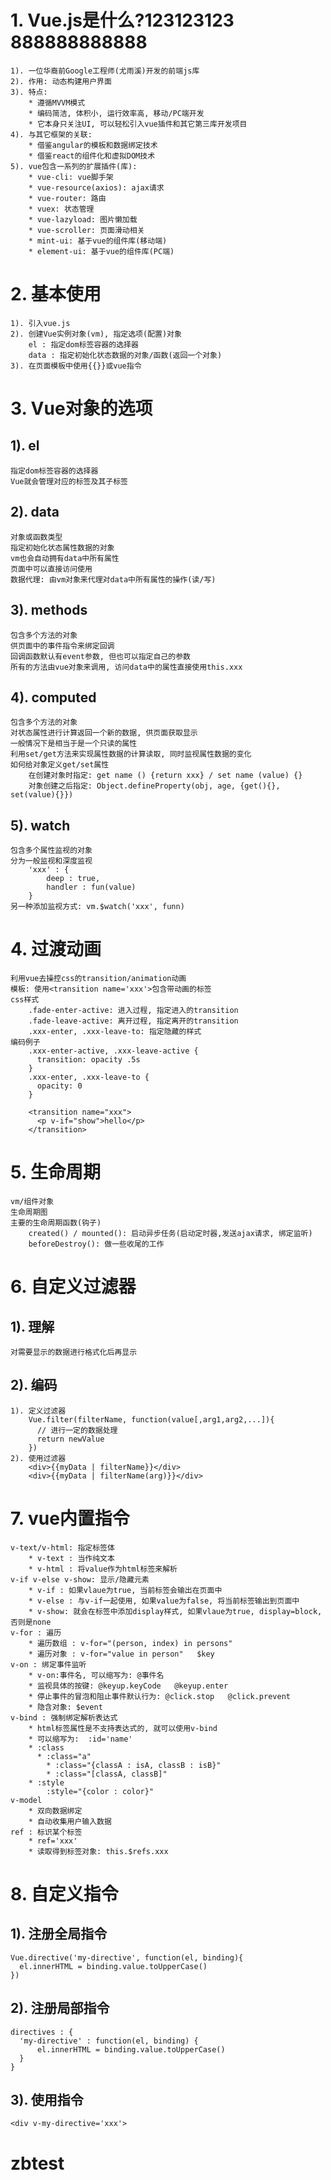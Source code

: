 # 1. Vue.js是什么?123123123  888888888888
	1). 一位华裔前Google工程师(尤雨溪)开发的前端js库
	2). 作用: 动态构建用户界面
	3). 特点:
		* 遵循MVVM模式
		* 编码简洁, 体积小, 运行效率高, 移动/PC端开发
		* 它本身只关注UI, 可以轻松引入vue插件和其它第三库开发项目
	4). 与其它框架的关联:
		* 借鉴angular的模板和数据绑定技术
		* 借鉴react的组件化和虚拟DOM技术
	5). vue包含一系列的扩展插件(库):
		* vue-cli: vue脚手架
		* vue-resource(axios): ajax请求
		* vue-router: 路由
		* vuex: 状态管理
		* vue-lazyload: 图片懒加载
		* vue-scroller: 页面滑动相关
		* mint-ui: 基于vue的组件库(移动端)
		* element-ui: 基于vue的组件库(PC端)
  
# 2. 基本使用
	1). 引入vue.js
	2). 创建Vue实例对象(vm), 指定选项(配置)对象
		el : 指定dom标签容器的选择器
		data : 指定初始化状态数据的对象/函数(返回一个对象)
	3). 在页面模板中使用{{}}或vue指令
		
# 3. Vue对象的选项
## 1). el
	指定dom标签容器的选择器
	Vue就会管理对应的标签及其子标签

## 2). data
	对象或函数类型
	指定初始化状态属性数据的对象
	vm也会自动拥有data中所有属性
	页面中可以直接访问使用
	数据代理: 由vm对象来代理对data中所有属性的操作(读/写)

## 3). methods
	包含多个方法的对象
	供页面中的事件指令来绑定回调
	回调函数默认有event参数, 但也可以指定自己的参数
	所有的方法由vue对象来调用, 访问data中的属性直接使用this.xxx

## 4). computed
	包含多个方法的对象
	对状态属性进行计算返回一个新的数据, 供页面获取显示
	一般情况下是相当于是一个只读的属性
	利用set/get方法来实现属性数据的计算读取, 同时监视属性数据的变化
	如何给对象定义get/set属性
		在创建对象时指定: get name () {return xxx} / set name (value) {}
	  	对象创建之后指定: Object.defineProperty(obj, age, {get(){}, set(value){}})

## 5). watch
	包含多个属性监视的对象
	分为一般监视和深度监视
		'xxx' : {
			deep : true,
			handler : fun(value)
		}
	另一种添加监视方式: vm.$watch('xxx', funn)

# 4. 过渡动画
	利用vue去操控css的transition/animation动画
	模板: 使用<transition name='xxx'>包含带动画的标签
	css样式
		.fade-enter-active: 进入过程, 指定进入的transition
		.fade-leave-active: 离开过程, 指定离开的transition
		.xxx-enter, .xxx-leave-to: 指定隐藏的样式
	编码例子
	    .xxx-enter-active, .xxx-leave-active {
	      transition: opacity .5s
	    }
	    .xxx-enter, .xxx-leave-to {
	      opacity: 0
	    }
	    
	    <transition name="xxx">
	      <p v-if="show">hello</p>
	    </transition>
    
# 5. 生命周期
	vm/组件对象
	生命周期图
	主要的生命周期函数(钩子)
    	created() / mounted(): 启动异步任务(启动定时器,发送ajax请求, 绑定监听)
    	beforeDestroy(): 做一些收尾的工作

# 6. 自定义过滤器
## 1). 理解
	对需要显示的数据进行格式化后再显示

## 2). 编码
	1). 定义过滤器
		Vue.filter(filterName, function(value[,arg1,arg2,...]){
		  // 进行一定的数据处理
		  return newValue
		})
	2). 使用过滤器
		<div>{{myData | filterName}}</div>
		<div>{{myData | filterName(arg)}}</div>
	
# 7. vue内置指令
	v-text/v-html: 指定标签体
    	* v-text : 当作纯文本
		* v-html : 将value作为html标签来解析
	v-if v-else v-show: 显示/隐藏元素
		* v-if : 如果vlaue为true, 当前标签会输出在页面中
		* v-else : 与v-if一起使用, 如果value为false, 将当前标签输出到页面中
		* v-show: 就会在标签中添加display样式, 如果vlaue为true, display=block, 否则是none
	v-for : 遍历
		* 遍历数组 : v-for="(person, index) in persons"   
		* 遍历对象 : v-for="value in person"   $key
	v-on : 绑定事件监听
		* v-on:事件名, 可以缩写为: @事件名
		* 监视具体的按键: @keyup.keyCode   @keyup.enter
		* 停止事件的冒泡和阻止事件默认行为: @click.stop   @click.prevent
		* 隐含对象: $event
	v-bind : 强制绑定解析表达式  
		* html标签属性是不支持表达式的, 就可以使用v-bind
		* 可以缩写为:  :id='name'
		* :class
		  * :class="a"
			* :class="{classA : isA, classB : isB}"
			* :class="[classA, classB]"
		* :style
			:style="{color : color}"
	v-model
		* 双向数据绑定
		* 自动收集用户输入数据
	ref : 标识某个标签
		* ref='xxx'
		* 读取得到标签对象: this.$refs.xxx
  
# 8. 自定义指令
## 1). 注册全局指令
    Vue.directive('my-directive', function(el, binding){
      el.innerHTML = binding.value.toUpperCase()
    })

## 2). 注册局部指令
    directives : {
      'my-directive' : function(el, binding) {
          el.innerHTML = binding.value.toUpperCase()
      }
    }

## 3). 使用指令
    <div v-my-directive='xxx'>
# zbtest

